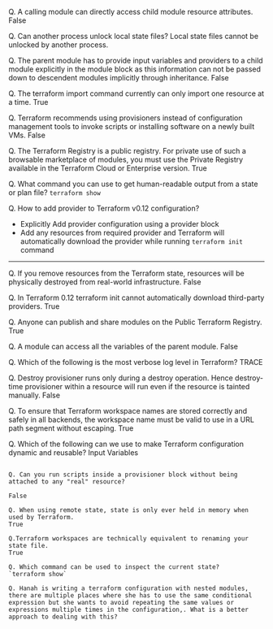 Q. A calling module can directly access child module resource attributes.
False

Q. Can another process unlock local state files?
Local state files cannot be unlocked by another process.

Q. The parent module has to provide input variables and providers to a child module explicitly in the module block as this information can not be passed down to descendent modules implicitly through inheritance.
False

Q. The terraform import command currently can only import one resource at a time.
True

Q. Terraform recommends using provisioners instead of configuration management tools to invoke scripts or installing software on a newly built VMs.
False

Q. The Terraform Registry is a public registry. For private use of such a browsable marketplace of modules, you must use the Private Registry available in the Terraform Cloud or Enterprise version.
True

Q. What command you can use to get human-readable output from a state or plan file?
`terraform show`

Q. How to add provider to Terraform v0.12 configuration?
- Explicitly Add provider configuration using a provider block
- Add any resources from required provider and Terraform will automatically download the provider while running `terraform init` command

---
Q. If you remove resources from the Terraform state, resources will be physically destroyed from real-world infrastructure.
False

Q. In Terraform 0.12  terraform init cannot automatically download third-party providers.
True

Q. Anyone can publish and share modules on the Public Terraform Registry.
True

Q. A module can access all the variables of the parent module.
False

Q. Which of the following is the most verbose log level in Terraform?
TRACE

Q. Destroy provisioner runs only during a destroy operation. Hence destroy-time provisioner within a resource will run even if the resource is tainted manually.
False

Q. To ensure that Terraform workspace names are stored correctly and safely in all backends, the workspace name must be valid to use in a URL path segment without escaping.
True

Q. Which of the following can we use to make Terraform configuration dynamic and reusable?
Input Variables
```

Q. Can you run scripts inside a provisioner block without being attached to any "real" resource?

False

Q. When using remote state, state is only ever held in memory when used by Terraform.
True

Q.Terraform workspaces are technically equivalent to renaming your state file.
True

Q. Which command can be used to inspect the current state?
`terraform show`

Q. Hanah is writing a terraform configuration with nested modules, there are multiple places where she has to use the same conditional expression but she wants to avoid repeating the same values or expressions multiple times in the configuration,. What is a better approach to dealing with this?

